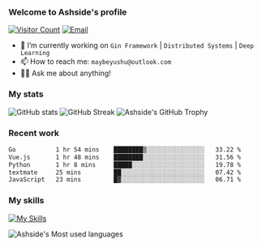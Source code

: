 ### Welcome to Ashside's profile

[![Visitor Count](https://visitor-badge.laobi.icu/badge?page_id=Ashside)](https://github.com/Ashside)
[![Email](https://img.shields.io/badge/Email-maybeyushu@outlook.com-blue)](mailto:maybeyushu@outlook.com)

- 🔭 I’m currently working on `Gin Framework` | `Distributed Systems` | `Deep Learning`
- 📫 How to reach me: `maybeyushu@outlook.com`
- 👨‍💻 Ask me about anything!

### My stats

![GitHub stats](https://github-readme-stats.vercel.app/api?username=Ashside&show_icons=true)
![GitHub Streak](https://github-readme-streak-stats.herokuapp.com/?user=Ashside)
![Ashside's GitHub Trophy](https://github-profile-trophy.vercel.app/?username=Ashside&theme=onedark)



### Recent work

<!--START_SECTION:waka-->

```txt
Go           1 hr 54 mins    ████████▒░░░░░░░░░░░░░░░░   33.22 %
Vue.js       1 hr 48 mins    ████████░░░░░░░░░░░░░░░░░   31.56 %
Python       1 hr 8 mins     █████░░░░░░░░░░░░░░░░░░░░   19.78 %
textmate     25 mins         ██░░░░░░░░░░░░░░░░░░░░░░░   07.42 %
JavaScript   23 mins         █▓░░░░░░░░░░░░░░░░░░░░░░░   06.71 %
```

<!--END_SECTION:waka-->

### My skills

[![My Skills](https://skillicons.dev/icons?i=go,python,cpp,vue)](https://skillicons.dev)

![Ashside's Most used languages](https://github-readme-stats.vercel.app/api/top-langs/?username=Ashside&layout=compact&hide_border=true&langs_count=10)


